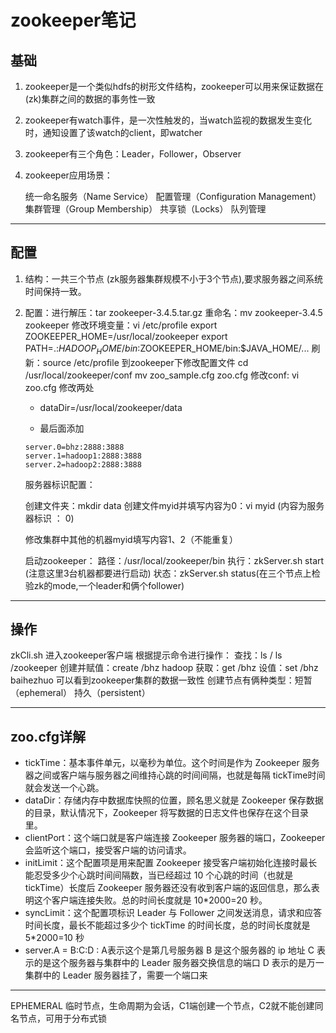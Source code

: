 # zookeeper笔记

## 基础

1. zookeeper是一个类似hdfs的树形文件结构，zookeeper可以用来保证数据在(zk)集群之间的数据的事务性一致

2. zookeeper有watch事件，是一次性触发的，当watch监视的数据发生变化时，通知设置了该watch的client，即watcher

3. zookeeper有三个角色：Leader，Follower，Observer

4. zookeeper应用场景：

   统一命名服务（Name Service）
   配置管理（Configuration Management）
   集群管理（Group Membership）
   共享锁（Locks）
   队列管理

---

## 配置

1. 结构：一共三个节点 (zk服务器集群规模不小于3个节点),要求服务器之间系统时间保持一致。

2. 配置：进行解压：tar zookeeper-3.4.5.tar.gz
   重命名：mv zookeeper-3.4.5 zookeeper
   修改环境变量：vi /etc/profile
   export ZOOKEEPER_HOME=/usr/local/zookeeper
   export PATH=.:$HADOOP_HOME/bin:$ZOOKEEPER_HOME/bin:$JAVA_HOME/...
   刷新：source /etc/profile
   到zookeeper下修改配置文件
   cd /usr/local/zookeeper/conf
   mv zoo_sample.cfg zoo.cfg
   修改conf: vi zoo.cfg  修改两处

   - dataDir=/usr/local/zookeeper/data

   - 最后面添加
    ```
    server.0=bhz:2888:3888
    server.1=hadoop1:2888:3888
    server.2=hadoop2:2888:3888
    ```

   服务器标识配置：

   创建文件夹：mkdir data
   创建文件myid并填写内容为0：vi myid (内容为服务器标识 ： 0)

   修改集群中其他的机器myid填写内容1、2（不能重复）

   启动zookeeper：
   路径：/usr/local/zookeeper/bin
   执行：zkServer.sh start (注意这里3台机器都要进行启动)
   状态：zkServer.sh status(在三个节点上检验zk的mode,一个leader和俩个follower)

---

## 操作

  zkCli.sh 进入zookeeper客户端
  根据提示命令进行操作：
  查找：ls /   ls /zookeeper
  创建并赋值：create /bhz hadoop
  获取：get /bhz
  设值：set /bhz baihezhuo
  可以看到zookeeper集群的数据一致性
  创建节点有俩种类型：短暂（ephemeral） 持久（persistent）

---

## zoo.cfg详解

- tickTime：基本事件单元，以毫秒为单位。这个时间是作为 Zookeeper 服务器之间或客户端与服务器之间维持心跳的时间间隔，也就是每隔 tickTime时间就会发送一个心跳。
- dataDir：存储内存中数据库快照的位置，顾名思义就是 Zookeeper 保存数据的目录，默认情况下，Zookeeper 将写数据的日志文件也保存在这个目录里。
- clientPort：这个端口就是客户端连接 Zookeeper 服务器的端口，Zookeeper 会监听这个端口，接受客户端的访问请求。
- initLimit：这个配置项是用来配置 Zookeeper 接受客户端初始化连接时最长能忍受多少个心跳时间间隔数，当已经超过 10 个心跳的时间（也就是 tickTime）长度后 Zookeeper 服务器还没有收到客户端的返回信息，那么表明这个客户端连接失败。总的时间长度就是 10*2000=20 秒。
- syncLimit：这个配置项标识 Leader 与 Follower 之间发送消息，请求和应答时间长度，最长不能超过多少个 tickTime 的时间长度，总的时间长度就是 5*2000=10 秒
- server.A = B:C:D :
  A表示这个是第几号服务器
  B 是这个服务器的 ip 地址
  C 表示的是这个服务器与集群中的 Leader 服务器交换信息的端口
  D 表示的是万一集群中的 Leader 服务器挂了，需要一个端口来

---

EPHEMERAL 临时节点，生命周期为会话，C1端创建一个节点，C2就不能创建同名节点，可用于分布式锁

